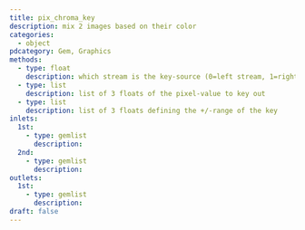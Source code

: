 ```yaml
---
title: pix_chroma_key
description: mix 2 images based on their color
categories:
  - object
pdcategory: Gem, Graphics
methods:
  - type: float
    description: which stream is the key-source (0=left stream, 1=right stream)
  - type: list
    description: list of 3 floats of the pixel-value to key out
  - type: list
    description: list of 3 floats defining the +/-range of the key
inlets:
  1st:
    - type: gemlist
      description:
  2nd:
    - type: gemlist
      description:
outlets:
  1st:
    - type: gemlist
      description:
draft: false
---
```

